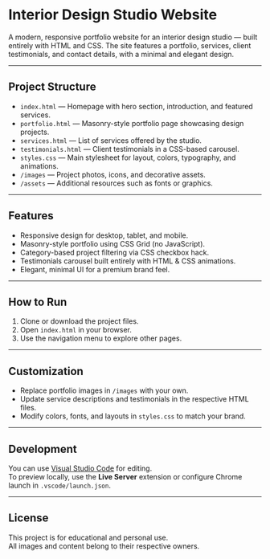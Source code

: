 # Interior Design Studio Website

A modern, responsive portfolio website for an interior design studio — built entirely with HTML and CSS. The site features a portfolio, services, client testimonials, and contact details, with a minimal and elegant design.

---

## Project Structure

- `index.html` — Homepage with hero section, introduction, and featured services.
- `portfolio.html` — Masonry-style portfolio page showcasing design projects.
- `services.html` — List of services offered by the studio.
- `testimonials.html` — Client testimonials in a CSS-based carousel.
- `styles.css` — Main stylesheet for layout, colors, typography, and animations.
- `/images` — Project photos, icons, and decorative assets.
- `/assets` — Additional resources such as fonts or graphics.

---

## Features

- Responsive design for desktop, tablet, and mobile.
- Masonry-style portfolio using CSS Grid (no JavaScript).
- Category-based project filtering via CSS checkbox hack.
- Testimonials carousel built entirely with HTML & CSS animations.
- Elegant, minimal UI for a premium brand feel.

---

## How to Run

1. Clone or download the project files.
2. Open `index.html` in your browser.
3. Use the navigation menu to explore other pages.

---

## Customization

- Replace portfolio images in `/images` with your own.
- Update service descriptions and testimonials in the respective HTML files.
- Modify colors, fonts, and layouts in `styles.css` to match your brand.

---

## Development

You can use [Visual Studio Code](https://code.visualstudio.com/) for editing.  
To preview locally, use the **Live Server** extension or configure Chrome launch in `.vscode/launch.json`.

---

## License

This project is for educational and personal use.  
All images and content belong to their respective owners.
